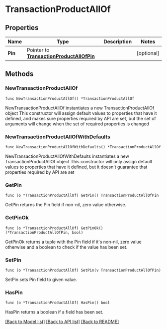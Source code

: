 # TransactionProductAllOf

## Properties

Name | Type | Description | Notes
------------ | ------------- | ------------- | -------------
**Pin** | Pointer to [**TransactionProductAllOfPin**](TransactionProductAllOfPin.md) |  | [optional] 

## Methods

### NewTransactionProductAllOf

`func NewTransactionProductAllOf() *TransactionProductAllOf`

NewTransactionProductAllOf instantiates a new TransactionProductAllOf object
This constructor will assign default values to properties that have it defined,
and makes sure properties required by API are set, but the set of arguments
will change when the set of required properties is changed

### NewTransactionProductAllOfWithDefaults

`func NewTransactionProductAllOfWithDefaults() *TransactionProductAllOf`

NewTransactionProductAllOfWithDefaults instantiates a new TransactionProductAllOf object
This constructor will only assign default values to properties that have it defined,
but it doesn't guarantee that properties required by API are set

### GetPin

`func (o *TransactionProductAllOf) GetPin() TransactionProductAllOfPin`

GetPin returns the Pin field if non-nil, zero value otherwise.

### GetPinOk

`func (o *TransactionProductAllOf) GetPinOk() (*TransactionProductAllOfPin, bool)`

GetPinOk returns a tuple with the Pin field if it's non-nil, zero value otherwise
and a boolean to check if the value has been set.

### SetPin

`func (o *TransactionProductAllOf) SetPin(v TransactionProductAllOfPin)`

SetPin sets Pin field to given value.

### HasPin

`func (o *TransactionProductAllOf) HasPin() bool`

HasPin returns a boolean if a field has been set.


[[Back to Model list]](../README.md#documentation-for-models) [[Back to API list]](../README.md#documentation-for-api-endpoints) [[Back to README]](../README.md)


